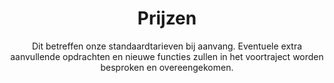 ---
title: "Prijzen"
subtitle: "
Dit betreffen onze standaardtarieven bij aanvang. Eventuele extra aanvullende opdrachten en nieuwe functies zullen in het voortraject worden besproken en overeengekomen. "
description: "Everything you need for best in class service"
draft: false
layout: "pricing"

pricing_list:
  # pricing item
  - name : "Reboot"
    currency: ""
    price: "Variabel"
    price_per : ""
    info : "Redesign van bestaande site"
    recommended : false
    services:
    - "Nieuw modern design"
    - "Verwijderen/update van code"
    - "Verbeterde veiligheid"
    - "Nieuwe functies en moderne aanpassingen"
    button:
      enable : true
      label : "Neem contact"
      link : "nl/contact/"
      
  # pricing item
  - name : "Wordpress nettside"
    currency: "kr."
    price: "25.000"
    price_per : ""
    info : "Nieuwe websitee"
    recommended : true
    services:
    - "Uniek design, geen templates"
    - "Analytics & Search Console"
    - "Een 'lichte' wordpress installatie"
    - "Eenvoudig controle over inhoud door ACF"
    - "Eerste jaar, extra uren bijstand "
    button:
      enable : true
      label : "Neem contact"
      link : "nl/contact/"
      
  # pricing item
  - name : "Webshop Woocommerce"
    currency: "kr. "
    price: "35.000"
    price_per : ""
    info : "Volledige webwinkel"
    recommended : false
    services:
    - "Standaard Woocommerce"
    - "Analytics & Search Console"
    - "Aangepaste instellingen voor 'vracht', 'betaling' en voorraad beheer"
    button:
      enable : true
      label : "Neem contact"
      link : "nl/contact/"


# faq
faq:
  enable: true
  section: "faq"


# call_to_action
call_to_action:
  enable : true
  title : "Onderhoud en beveiliging"
  image : "images/vector.svg"
  content : "Voor verschillende bedrijven voeren wij een uitgebreid scala aan taken uit. Dit omvat het bijwerken van plugins en WordPress, het analyseren van bezoekers en hun gedrag op de website, evenals regelmatige controles en soms het toevoegen van de juiste inhoud en/of producten. 
  
  Onze diensten zijn ontworpen om bedrijven te ondersteunen bij het handhaven van een actuele en goed functionerende online aanwezigheid, zodat zij effectief kunnen inspelen op de behoeften van hun doelgroep en de concurrentie voor kunnen blijven.
  
  Onze opdrachten: 
  Updates uitvoeren: WordPress Core Updates, Plugin Updates
  Beveiliging: Beveiligingscontroles, Firewall en beveiligingsplugins
  Back-ups maken
  Website Performance: Snelheidscontroles, Database optimalisatie
  Inhoudsbeheer: Inhoudscontrole, Toevoegen van nieuwe inhoud
  
  "
  button:
    enable : true
    label : "Neem contact"
    link : "nl/contact/"
---